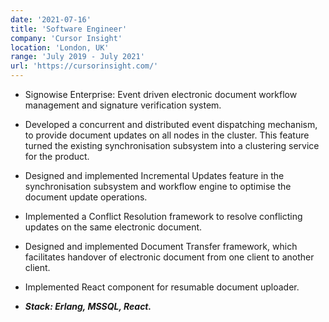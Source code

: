 ```yaml
---
date: '2021-07-16'
title: 'Software Engineer'
company: 'Cursor Insight'
location: 'London, UK'
range: 'July 2019 - July 2021'
url: 'https://cursorinsight.com/'
---
```


- Signowise Enterprise: Event driven electronic document workflow management and
  signature verification system.

- Developed a concurrent and distributed event dispatching mechanism, to provide
  document updates on all nodes in the cluster. This feature turned the existing
  synchronisation subsystem into a clustering service for the product.

- Designed and implemented Incremental Updates feature in the synchronisation
  subsystem and workflow engine to optimise the document update operations.

- Implemented a Conflict Resolution framework to resolve conflicting updates on
  the same electronic document.

- Designed and implemented Document Transfer framework, which facilitates
  handover of electronic document from one client to another client.

- Implemented React component for resumable document uploader.

- **_Stack: Erlang, MSSQL, React._**
